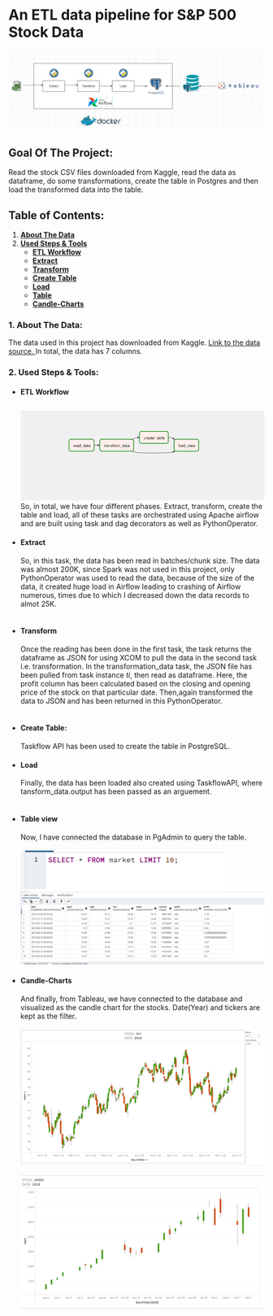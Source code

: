 # An ETL data pipeline for S&P 500 Stock Data

<img src="./images/project_outline.png" alt="DE-workflow" title="Data Pipeline Worflow">

## Goal Of The Project:
Read the stock CSV files downloaded from Kaggle, read the data as dataframe, do some transformations, create the table in Postgres and then load the transformed data into the table.



## Table of Contents:
<ol>
    <li><a href="#about_the_data"> <b>About The Data </a></b></li>
    <li><a href="#used_steps_tools"><b>Used Steps & Tools</b>
        <ul>
        <li><a href="#etl_workflow"><b> ETL Workflow </a></b></li>
        <li><a href="#extract"><b> Extract </a></b></li>
        <li><a href="#transform"><b> Transform </a> </b></li>
        <li><a href="#create_table"><b> Create Table </a> </b></li>
        <li><a href="#load"><b> Load </a> </b></li>
        <li><a href="#table"><b> Table </a> </b></li>
        <li><a href="#viz"><b> Candle-Charts </a> </b></li>
        </ul>
    </li>
</ol>


<h3 id ="about_the_data">1. About The Data:</h3>
The data used in this project has downloaded from Kaggle.
<a href="https://www.kaggle.com/datasets/camnugent/sandp500">Link to the data source. </a>
In total, the data has 7 columns.


<h3 id="used_steps_tools">2. Used Steps & Tools:</h3>
<ul>
        <li>
        <h4 id="etl_workflow">ETL Workflow</h4>
        <img src="./images/workflow.png" title="DAG">
        So, in total, we have four different phases.
        Extract, transform, create the table and load, all of these tasks are orchestrated using Apache airflow and are built using task and dag decorators as well as PythonOperator.
        </li>
        <li>
        <h4 id="extract">Extract</h4>
        So, in this task, the data has been read in batches/chunk size. The data was almost 200K, since Spark was not used in this project, only PythonOperator was used to read the data, 
        because of the size of the data, it created huge load in Airflow leading to crashing of Airflow numerous, times due to which I decreased down the data records to almot 25K.
        </li> 
        <br>
        <li>
        <h4 id="transform">Transform</h4>
        Once the reading has been done in the first task, the task returns the dataframe as JSON for using XCOM to pull the data in the second task i.e. transformation. In the transformation_data task, the JSON file has been pulled from task instance <i>ti</i>, then read as dataframe. Here, the profit column has been calculated based on the closing and opening price of the stock on that particular date. Then,again transformed the data to JSON and has been returned in this PythonOperator. 
        </li>
        <br>
        <li>
        <h4 id="create_table">Create Table:</h4>
        Taskflow API has been used to create the table in PostgreSQL.
        </li>
        <li>
        <h4 id="load">Load</h4>
        Finally, the data has been loaded also created using TaskflowAPI, where tansform_data.output has been passed as an arguement.
        </li>
        <br>
        <li>
        <h4 id="table">Table view</h4>
        Now, I have connected the database in PgAdmin to query the table.<br>
        <br>
        <img src="./images/query.png">
        <br>
        <img src="./images/table.png">
        <li>
        <h4 id="viz">Candle-Charts</h4>
        And finally, from Tableau, we have connected to the database and visualized as the candle chart for the stocks. Date(Year) and tickers are kept as the filter.    <br>
        <br>
        <img src="./images/demo_1.png">
        <br>
        <br>
        <img src="./images/demo_2.png">
        </li>
</ul>